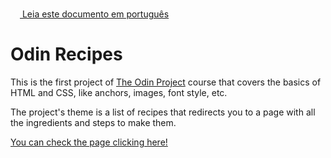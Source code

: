 <img height="15px" src="https://emojipedia-us.s3.dualstack.us-west-1.amazonaws.com/thumbs/120/twitter/322/flag-brazil_1f1e7-1f1f7.png">[  Leia este documento em português](README.br.md)

# Odin Recipes

This is the first project of <a href="https://www.theodinproject.com/about">The Odin Project</a> course that covers the basics of HTML and CSS, like anchors, images, font style, etc.

The project's theme is a list of recipes that redirects you to a page with all the ingredients and steps to make them.

<a href="https://araujodanield.github.io/odin-recipes/" target="_blank">You can check the page clicking here!</a>
